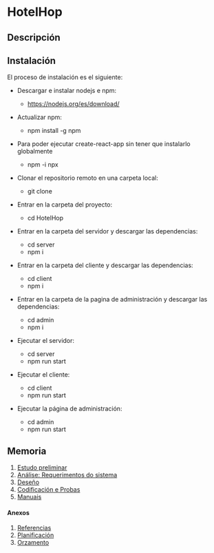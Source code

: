 # HotelHop

## Descripción


## Instalación

El proceso de instalación es el siguiente:

- Descargar e instalar nodejs e npm:
  - https://nodejs.org/es/download/

- Actualizar npm:
  - npm install -g npm
- Para poder ejecutar create-react-app sin tener que instalarlo globalmente
  - npm -i npx
- Clonar el repositorio remoto en una carpeta local:
  - git clone
- Entrar en la carpeta del proyecto:
  - cd HotelHop
- Entrar en la carpeta del servidor y descargar las dependencias:
  - cd server
  - npm i
- Entrar en la carpeta del cliente y descargar las dependencias:
  - cd client
  - npm i
- Entrar en la carpeta de la pagina de administración y descargar las dependencias:
  - cd admin
  - npm i

- Ejecutar el servidor:
  - cd server
  - npm run start

- Ejecutar el cliente:
  - cd client
  - npm run start

- Ejecutar la página de administración:
  - cd admin
  - npm run start

## Memoria

1. [Estudo preliminar](doc/proxecto/1_estudo_preliminar.md)
2. [Análise: Requerimentos do sistema](doc/proxecto/2_analise.md)
3. [Deseño](doc/proxecto/3_deseno.md)
4. [Codificación e Probas](doc/proxecto/4_codificacion_probas.md)
5. [Manuais](doc/proxecto/5_manuais.md)

#### Anexos

1. [Referencias](doc/proxecto/a1_referencias.md)
2. [Planificación](doc/proxecto/a2_planificacion.md)
3. [Orzamento](doc/proxecto/a3_orzamento.md)
   